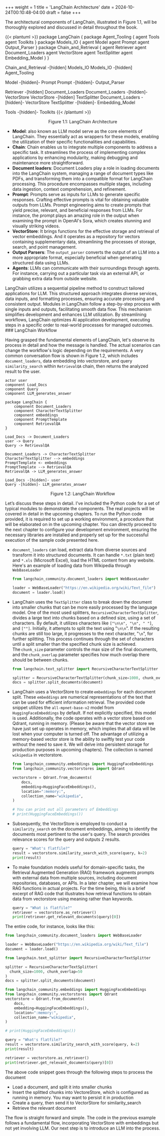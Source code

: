 +++
weight = 1
title = 'LangChain Architecture'
date = 2024-10-24T00:10:48-04:00
draft = false
+++

The architectural components of LangChain, illustrated in Figure 1.1, will be thoroughly explored and discussed in detail throughout the book. 

{{< plantuml >}}
package LangChain {
    package Agent_Tooling {
        agent Tools
        agent Toolkits
    }
    package Models_IO {
        agent Model
        agent Prompt 
        agent Output_Parser 
    }
    package Chain_and_Retrieval {
        agent Retriever
        agent Document_Loaders
        agent VectorStore
        agent TextSplitter
        agent Embedding_Model
    }
}

Chain_and_Retrieval -[hidden] Models_IO
Models_IO -[hidden] Agent_Tooling

Model -[hidden]- Prompt
Prompt -[hidden]- Output_Parser

Retriever -[hidden] Document_Loaders
Document_Loaders -[hidden]- VectorStore
VectorStore -[hidden] TextSplitter
Document_Loaders -[hidden]- VectorStore
TextSplitter -[hidden]- Embedding_Model

Tools -[hidden]- Toolkits
{{< /plantuml >}}

<center>Figure 1.1: LangChain Architecture</center>

- **Model**: also known as LLM model serve as the core elements of LangChain. They essentially act as wrappers for these models, enabling the utilization of their specific functionalities and capabilities. 
- **Chain**: Chain enables us to integrate multiple components to address a specific task. It streamlines the process of implementing complex applications by enhancing modularity, making debugging and maintenance more straightforward. 
- **Document loaders**: Document Loaders play a role in loading documents into the LangChain system, managing a range of document types like PDFs, and transforming them into a compatible format for LangChain processing. This procedure encompasses multiple stages, including data ingestion, context comprehension, and refinement. 
- **Prompt**: Prompts serve as inputs for LLMs to generate specific responses. Crafting effective prompts is vital for obtaining valuable outputs from LLMs. Prompt engineering aims to create prompts that yield precise, relevant, and beneficial responses from LLMs. For instance, the prompt plays an amazing role in the output when examining the prompt in OpenAI's Sora, which creates stunning and visually striking videos. 
- **VectorStore**: It brings functions for the effective storage and retrieval of vector embeddings. And it operates as a repository for vectors containing supplementary data, streamlining the processes of storage, search, and point management.
- **Output Parsers**: The `output_parser` converts the output of an LLM into a more appropriate format, especially beneficial when generating structured data using LLMs. 
- **Agents**: LLMs can communicate with their surroundings through agents. For instance, carrying out a particular task via an external API, or grabbing extra data from outside website. 

LangChain utilizes a sequential pipeline method to construct tailored applications for LLM. This structured approach integrates diverse services, data inputs, and formatting processes, ensuring accurate processing and consistent output. Modules in LangChain follow a step-by-step process with single inputs and outputs, facilitating smooth data flow. This mechanism simplifies development and enhances LLM utilization. By streamlining workflows, LangChain optimizes AI application development, executing steps in a specific order to real-world processes for managed outcomes. ### LangChain Workflow

Having grasped the fundamental elements of LangChain, let's observe its process in detail and how the message is handled. The actual scenarios can change the workflow's logic depending on the requirements. A very common conversation flow is shown in Figure 1.2, which includes `document_loaders`, data embedding into vectorstore, and query `similarity_search` within `RetrievalQA` chain, then returns the analyzed result to the user.

```plantuml
actor user
component Load_Docs
component Query
component LLM_generates_answer

package LangChain {
    component Document_Loaders
    component CharacterTextSplitter
    component embeddings
    component PromptTemplate
    component RetrievalQA
}

Load_Docs -> Document_Loaders
user -> Query
Query -> RetrievalQA

Document_Loaders -> CharacterTextSplitter
CharacterTextSplitter --> embeddings
PromptTemplate <- embeddings
PromptTemplate --> RetrievalQA
RetrievalQA -> LLM_generates_answer

Load_Docs -[hidden]- user
Query -[hidden]- LLM_generates_answer
```
<center>Figure 1.2: LangChain Workflow</center>

<!-- Let’s discuss these steps in detail. I've included the Python code for a very popular and typical module to demonstrate the components. The intricacies of real projects will be covered in detail in the upcoming chapters. To run the Python code provided, it is required to set up a working environment, a procedure that will be elaborated on in the upcoming chapter. You can promptly proceed to the next chapter to configure your development environment, ensuring the necessary libraries are installed and properly set up for the successful execution of the sample code presented here. -->

Let’s discuss these steps in detail. I've included the Python code for a set of typical modules to demonstrate the components. The real projects will be covered in detail in the upcoming chapters. To run the Python code provided, it is required to set up a working environment, a procedure that will be elaborated on in the upcoming chapter. You can directly proceed to the next chapter to configure your development environment, ensuring the necessary libraries are installed and properly set up for the successful execution of the sample code presented here.

- `document_loaders` can load, extract data from diverse sources and transform it into structured documents. It can handle `*.txt` (plain text) and `*.xls` (Microsoft Excel), load the HTML content from any website. Here's an example of loading data from Wikipedia through `WebBaseLoader`

  ```py
  from langchain_community.document_loaders import WebBaseLoader

  loader = WebBaseLoader("https://en.wikipedia.org/wiki/Text_file")
  document = loader.load()
  ```

- LangChain uses the `TextSplitter` class to break down the document into smaller chunks that can be more easily processed by the language model. One of the most used splitters, `RecursiveCharacterTextSplitter`, divides a large text into chunks based on a defined size, using a set of characters. By default, it utilizes characters like `["\n\n", "\n", " "]`, and `[""]`. Initially, it attempts to split the text using "`\n\n`". If the resulting chunks are still too large, it progresses to the next character, "`\n`", for further splitting. This process continues through the set of characters until a split smaller than the specified chunk size is achieved. The `chunk_size` parameter controls the max size of the final documents, and the `chunk_overlap` parameter specifies how much overlap there should be between chunks.

  ```py
  from langchain.text_splitter import RecursiveCharacterTextSplitter

  splitter = RecursiveCharacterTextSplitter(chunk_size=1000, chunk_overlap=50)
  docs = splitter.split_documents(document)
  ```

- LangChain uses a VectorStore to create `embeddings` for each document split. These `embeddings` are numerical representations of the text that can be used for efficient information retrieval. The provided code snippet utilizes the `all-mpnet-base-v2` model from `HuggingFaceEmbeddings` by default. If not explicitly specified, this model is used. Additionally, the code operates with a vector store based on Qdrant, running in memory. (Please be aware that the vector store we have just set up operates in memory, which implies that all data will be lost when your computer is turned off. The advantage of utilizing a memory-based vector store is the ability to swiftly test your code without the need to save it. We will delve into persistent storage for production purposes in upcoming chapters). The collection is named `wikipedia` in vectorstore.

  ```py
  from langchain_community.embeddings import HuggingFaceEmbeddings
  from langchain_community.vectorstores import Qdrant

  vectorstore = Qdrant.from_documents(
      docs,
      embedding=HuggingFaceEmbeddings(),
      location=":memory:",
      collection_name="wikipedia",
  )

  # You can print out all parameters of Embeddings
  # print(HuggingFaceEmbeddings())
  ```

- Subsequently, the VectorStore is employed to conduct a `similarity_search` on the document embeddings, aiming to identify the documents most pertinent to the user's query. The search provides relevance scores for the query and outputs 2 results.

  ```py
  query = "What's flatfile?"
  result = vectorstore.similarity_search_with_score(query, k=2)
  print(result)
  ```

- To make foundation models useful for domain-specific tasks, the Retrieval Augmented Generation (RAG) framework augments prompts with external data from multiple sources, including document repositories, databases, or APIs. In a later chapter, we will examine how RAG functions in actual projects. For the time being, this is a brief excerpt of RAG code that illustrates how retrieval functions to obtain data from vectorstore using meaning rather than keywords.

  ```py
  query = "What is flatfile?"
  retriever = vectorstore.as_retriever()
  print(retriever.get_relevant_documents(query)[0])
  ```

The entire code, for instance, looks like this:

```py
from langchain_community.document_loaders import WebBaseLoader

loader = WebBaseLoader("https://en.wikipedia.org/wiki/Text_file")
document = loader.load()

from langchain.text_splitter import RecursiveCharacterTextSplitter

splitter = RecursiveCharacterTextSplitter(
  chunk_size=1000, chunk_overlap=50
)
docs = splitter.split_documents(document)

from langchain_community.embeddings import HuggingFaceEmbeddings
from langchain_community.vectorstores import Qdrant
vectorstore = Qdrant.from_documents(
    docs,
    embedding=HuggingFaceEmbeddings(),
    location=":memory:",
    collection_name="wikipedia",
)

# print(HuggingFaceEmbeddings())

query = "What's flatfile?"
result = vectorstore.similarity_search_with_score(query, k=2)
print(result)

retriever = vectorstore.as_retriever()
print(retriever.get_relevant_documents(query)[0])
```

The above code snippet goes through the following steps to process the document

- Load a document, and split it into smaller chunks
- Insert the splitted chunks into VectoreStore, which is configured as running in memory. You may want to persist it in production
- Create a query, then send it to VectorStore for similarity_search
- Retrieve the relevant document

The flow is straight forward and simple. The code in the previous example follows a fundamental flow, incorporating VectorStore with embeddings but not yet involving LLM. Our next step is to introduce an LLM into the process.
